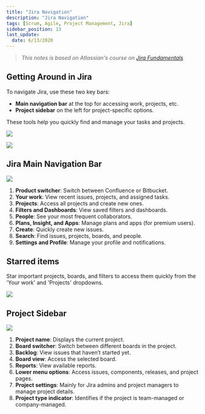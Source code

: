 ```yaml
---
title: "Jira Navigation"
description: "Jira Navigation"
tags: [Scrum, Agile, Project Management, Jira]
sidebar_position: 13
last_update:
  date: 6/13/2020
---
```



> *This notes is based on Atlassian's course on [Jira Fundamentals](https://community.atlassian.com/t5/Training-Certification-articles/Atlassian-University-Series-Jira-Fundamentals/ba-p/2204206)*



## Getting Around in Jira

To navigate Jira, use these two key bars:

- **Main navigation bar** at the top for accessing work, projects, etc.
- **Project sidebar** on the left for project-specific options.

These tools help you quickly find and manage your tasks and projects.

<div class='img-center'>

![](/img/docs/getaroundjira2.png)  

</div>

<div class='img-center'>

![](/img/docs/getaroundjira3.png)  

</div>



## Jira Main Navigation Bar

<div class='img-center'>

![](/img/docs/jira-getting-around-main-navigation-barrr.png)  

</div>

1. **Product switcher**: Switch between Confluence or Bitbucket.
2. **Your work**: View recent issues, projects, and assigned tasks.
3. **Projects**: Access all projects and create new ones.
4. **Filters and Dashboards**: View saved filters and dashboards.
5. **People**: See your most frequent collaborators.
6. **Plans, Insight, and Apps**: Manage plans and apps (for premium users).
7. **Create**: Quickly create new issues.
8. **Search**: Find issues, projects, boards, and people.
9. **Settings and Profile**: Manage your profile and notifications.

## Starred items

Star important projects, boards, and filters to access them quickly from the 'Your work' and 'Projects' dropdowns.

<div class='img-center'>

![](/img/docs/staritems.png)  

</div>


## Project Sidebar

<div class='img-center'>

![](/img/docs/projsidebar.png)  

</div>

1. **Project name**: Displays the current project.
2. **Board switcher**: Switch between different boards in the project.
3. **Backlog**: View issues that haven’t started yet.
4. **Board view**: Access the selected board.
5. **Reports**: View available reports.
6. **Lower menu options**: Access issues, components, releases, and project pages.
7. **Project settings**: Mainly for Jira admins and project managers to manage project details.
8. **Project type indicator**: Identifies if the project is team-managed or company-managed.